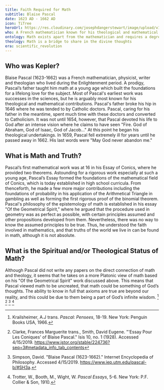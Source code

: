 ```yaml
---
title: Faith Required for Math
subtitle: Blaise Pascal
date: 1623 AD - 1662 AD
icon: TiTree
heroUrl: https://res.cloudinary.com/josephdangerstewart/image/upload/v1557336734/god-and-math/Blaise_Pascal_Versailles.jpg
who: A French mathematician known for his theological and mathematical contributions
ontology: Math exists apart from the mathematician and requires a degree of faith
theology: Math is a bridge to share in the divine thoughts
era: scientific_revolution
---
```


## Who was Kepler?

Blaise Pascal (1623-1662) was a French mathematician, physicist, writer and theologian who lived during the Enlightenment period. A prodigy, Pascal’s father taught him math at a young age which built the foundations for a lifelong love for the subject. Most of Pascal's earliest work was successes in the sciences, but he is arguably most known for his theological and mathematical contributions.
Pascal's father broke his hip in 1646 where he was tended to by Catholic doctors. Pascal, caring for his father in the meantime, spent much time with these doctors and converted to Catholicism. It was not until 1654, however, that Pascal devoted his life to God after an intense vision where he claims to have seen "Fire. God of Abraham, God of Isaac, God of Jacob…" At this point he began his theological undertakings.
In 1659, Pascal fell extremely ill for years until he passed away in 1662. His last words were "May God never abandon me."


## What is Math and Truth?

Pascal’s first mathematical work was at 16 in his Essay of Conics, where he provided two theorems. Astounding for a rigorous work especially at such a young age, Pascal’s Essay formed the foundations of the mathematical field of Conics, which is today established in high school curricula. From thenceforth, he made a few more major contributions including the foundations of probability in his application of the Arithmetical Triangle in gambling as well as forming the first rigorous proof of the binomial theorem. 
Pascal's philosophy of the epistemology of math is established in his essay "Of the Geometrical Spirit," where he argued that the procedure used in geometry was as perfect as possible, with certain principles assumed and other propositions developed from them. Nevertheless, there was no way to know the assumed principles to be true. Thus, he understood the faith involved in mathematics, and that truths of the world we live in can be found in math, although it is not absolute.


## What is the Spiritual and/or Theological Status of Math?

Although Pascal did not write any papers on the direct connection of math and theology, it seems that he takes on a more Platonic view of math based on his "Of the Geometrical Spirit" work discussed above. This means that Pascal viewed math to be uncreated, that math could be something of God’s thoughts. The ability to know in full that axioms are true are beyond our reality, and this could be due to them being a part of God’s infinite wisdom.
[^1] [^2] [^3] [^4]

[^1]: Krailsheimer, A.J trans. _Pascal: Pensees_, 18-19. New York: Penguin Books USA, 1966.
[^2]: Clarke, Frances Marguerite trans., Smith, David Eugene. "'Essay Pour Les Coniques' of Blaise Pascal." Isis	10, no. 1 (1928). Accessed 4/15/2019.	https://www.jstor.org/stable/224736?seq=3#metadata_info_tab_contents
[^3]: Simpson, David. "Blaise Pascal (1623-1662)." Internet Encyclopedia of Philosophy. Accessed 4/15/2019.	https://www.iep.utm.edu/pascal-b/#SH3a.
[^4]: Trotter, W., Booth, M., Wight, W. _Pascal Essays_, 5-6. New York: P.F. Collier & Son, 1910.
